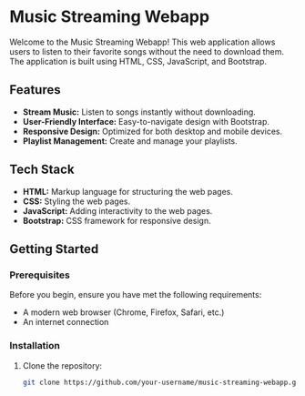 # Music Streaming Webapp

Welcome to the Music Streaming Webapp! This web application allows users to listen to their favorite songs without the need to download them. The application is built using HTML, CSS, JavaScript, and Bootstrap.

## Features

- **Stream Music:** Listen to songs instantly without downloading.
- **User-Friendly Interface:** Easy-to-navigate design with Bootstrap.
- **Responsive Design:** Optimized for both desktop and mobile devices.
- **Playlist Management:** Create and manage your playlists.

## Tech Stack

- **HTML:** Markup language for structuring the web pages.
- **CSS:** Styling the web pages.
- **JavaScript:** Adding interactivity to the web pages.
- **Bootstrap:** CSS framework for responsive design.

## Getting Started

### Prerequisites

Before you begin, ensure you have met the following requirements:

- A modern web browser (Chrome, Firefox, Safari, etc.)
- An internet connection

### Installation

1. Clone the repository:
   ```bash
   git clone https://github.com/your-username/music-streaming-webapp.git
